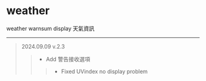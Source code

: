 # weather
weather warnsum display 天氣資訊  
_____
>2024.09.09 v.2.3
>>- Add 警告接收選項
>>>- Fixed UVindex no display problem
